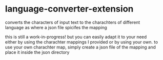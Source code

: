 # language-converter-extension
converts the characters of input text to the charachters of different language as where a json file spicifes the mapping

this is still a work-in-progress! but you can easily adapt it to your need either by using the charachter mappings I provided or by using your own.
to use your own charachter map, simply create a json file of the mapping and place it inside the json directory
